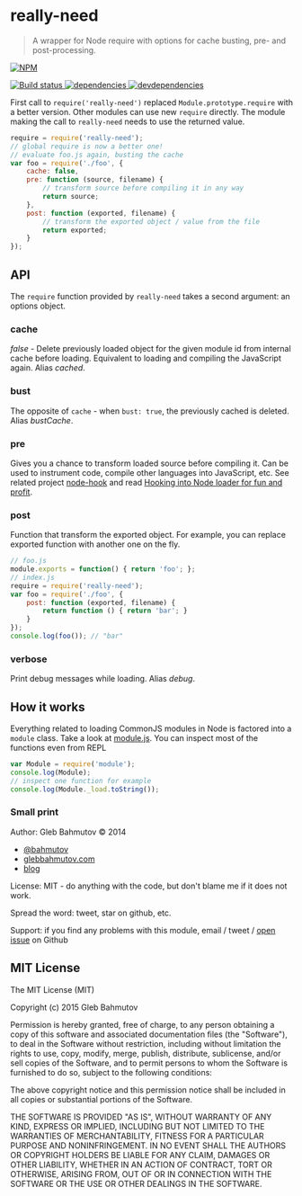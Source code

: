 # really-need

> A wrapper for Node require with options for cache busting, pre- and post-processing.

[![NPM][really-need-icon] ][really-need-url]

[![Build status][really-need-ci-image] ][really-need-ci-url]
[![dependencies][really-need-dependencies-image] ][really-need-dependencies-url]
[![devdependencies][really-need-devdependencies-image] ][really-need-devdependencies-url]

First call to `require('really-need')` replaced `Module.prototype.require` with a better version.
Other modules can use new `require` directly. The module making the call to `really-need` needs
to use the returned value.

```js
require = require('really-need');
// global require is now a better one!
// evaluate foo.js again, busting the cache
var foo = require('./foo', {
    cache: false,
    pre: function (source, filename) {
        // transform source before compiling it in any way
        return source;
    },
    post: function (exported, filename) {
        // transform the exported object / value from the file
        return exported;
    }
});
```

## API

The `require` function provided by `really-need` takes a second argument: an options object. 

### cache

*false* - Delete previously loaded object for the given module id from internal cache before loading.
Equivalent to loading and compiling the JavaScript again. Alias *cached*.

### bust

The opposite of `cache` - when `bust: true`, the previously cached is deleted. Alias *bustCache*.

### pre

Gives you a chance to transform loaded source before compiling it. Can be used to instrument code,
compile other languages into JavaScript, etc. See related project [node-hook][node-hook] and
read [Hooking into Node loader for fun and profit][hooking].

### post

Function that transform the exported object. For example, you can replace exported function with
another one on the fly.

```js
// foo.js
module.exports = function() { return 'foo'; };
// index.js
require = require('really-need');
var foo = require('./foo', { 
    post: function (exported, filename) {
        return function () { return 'bar'; }
    }
});
console.log(foo()); // "bar"
```

### verbose

Print debug messages while loading. Alias *debug*.

## How it works

Everything related to loading CommonJS modules in Node is factored into a `module` class.
Take a look at [module.js][module.js]. You can inspect most of the functions even from REPL

```js
var Module = require('module');
console.log(Module);
// inspect one function for example
console.log(Module._load.toString());
```

[module.js]: https://github.com/joyent/node/blob/master/lib/module.js
[node-hook]: https://github.com/bahmutov/node-hook
[hooking]: http://bahmutov.calepin.co/hooking-into-node-loader-for-fun-and-profit.html

### Small print

Author: Gleb Bahmutov &copy; 2014

* [@bahmutov](https://twitter.com/bahmutov)
* [glebbahmutov.com](http://glebbahmutov.com)
* [blog](http://bahmutov.calepin.co/)

License: MIT - do anything with the code, but don't blame me if it does not work.

Spread the word: tweet, star on github, etc.

Support: if you find any problems with this module, email / tweet /
[open issue](https://github.com/bahmutov/really-need/issues) on Github

## MIT License

The MIT License (MIT)

Copyright (c) 2015 Gleb Bahmutov

Permission is hereby granted, free of charge, to any person obtaining a copy of
this software and associated documentation files (the "Software"), to deal in
the Software without restriction, including without limitation the rights to
use, copy, modify, merge, publish, distribute, sublicense, and/or sell copies of
the Software, and to permit persons to whom the Software is furnished to do so,
subject to the following conditions:

The above copyright notice and this permission notice shall be included in all
copies or substantial portions of the Software.

THE SOFTWARE IS PROVIDED "AS IS", WITHOUT WARRANTY OF ANY KIND, EXPRESS OR
IMPLIED, INCLUDING BUT NOT LIMITED TO THE WARRANTIES OF MERCHANTABILITY, FITNESS
FOR A PARTICULAR PURPOSE AND NONINFRINGEMENT. IN NO EVENT SHALL THE AUTHORS OR
COPYRIGHT HOLDERS BE LIABLE FOR ANY CLAIM, DAMAGES OR OTHER LIABILITY, WHETHER
IN AN ACTION OF CONTRACT, TORT OR OTHERWISE, ARISING FROM, OUT OF OR IN
CONNECTION WITH THE SOFTWARE OR THE USE OR OTHER DEALINGS IN THE SOFTWARE.

[really-need-icon]: https://nodei.co/npm/really-need.png?downloads=true
[really-need-url]: https://npmjs.org/package/really-need
[really-need-ci-image]: https://travis-ci.org/bahmutov/really-need.png?branch=master
[really-need-ci-url]: https://travis-ci.org/bahmutov/really-need
[really-need-dependencies-image]: https://david-dm.org/bahmutov/really-need.png
[really-need-dependencies-url]: https://david-dm.org/bahmutov/really-need
[really-need-devdependencies-image]: https://david-dm.org/bahmutov/really-need/dev-status.png
[really-need-devdependencies-url]: https://david-dm.org/bahmutov/really-need#info=devDependencies
